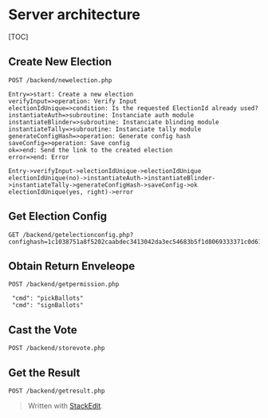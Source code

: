Server architecture
===============
[TOC]

## Create New Election
	POST /backend/newelection.php

```flow
Entry=>start: Create a new election
verifyInput=>operation: Verify Input
electionIdUnique=>condition: Is the requested ElectionId already used?
instantiateAuth=>subroutine: Instanciate auth module
instantiateBlinder=>subroutine: Instanciate blinding module
instantiateTally=>subroutine: Instanciate tally module
generateConfigHash=>operation: Generate config hash
saveConfig=>operation: Save config
ok=>end: Send the link to the created election
error=>end: Error

Entry->verifyInput->electionIdUnique->electionIdUnique
electionIdUnique(no)->instantiateAuth->instantiateBlinder->instantiateTally->generateConfigHash->saveConfig->ok
electionIdUnique(yes, right)->error

```

## Get Election Config

	GET /backend/getelectionconfig.php?confighash=1c1038751a8f5202caabdec3413042da3ec54683b5f1d8069333371c0d61a22e&api

## Obtain Return Enveleope
	POST /backend/getpermission.php

	 "cmd": "pickBallots"
	 "cmd": "signBallots"
	 
## Cast the Vote
	POST /backend/storevote.php

## Get the Result
	POST /backend/getresult.php


> Written with [StackEdit](https://stackedit.io/).
